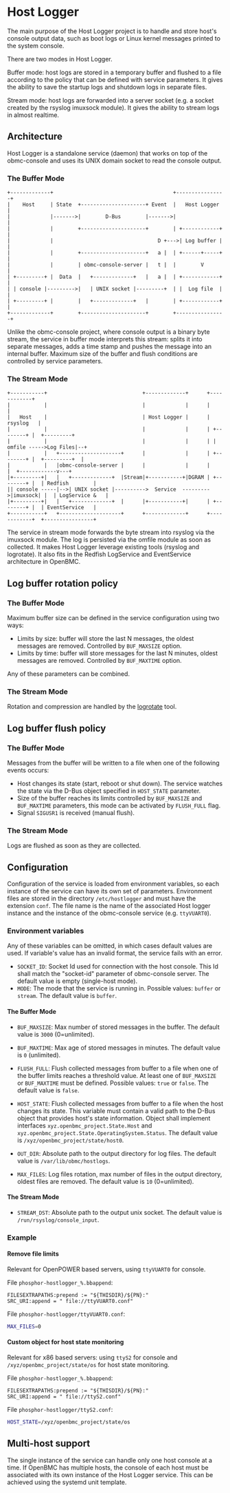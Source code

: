 # Host Logger

The main purpose of the Host Logger project is to handle and store host's
console output data, such as boot logs or Linux kernel messages printed to the
system console.

There are two modes in Host Logger.

Buffer mode: host logs are stored in a temporary buffer and flushed to a file
according to the policy that can be defined with service parameters. It gives
the ability to save the startup logs and shutdown logs in separate files.

Stream mode: host logs are forwarded into a server socket (e.g. a socket created
by the rsyslog imuxsock module). It gives the ability to stream logs in almost
realtime.

## Architecture

Host Logger is a standalone service (daemon) that works on top of the
obmc-console and uses its UNIX domain socket to read the console output.

### The Buffer Mode

```text
+-------------+                                       +----------------+
|    Host     | State  +---------------------+ Event  |   Host Logger  |
|             |------->|        D-Bus        |------->|                |
|             |        +---------------------+        | +------------+ |
|             |                                  D +--->| Log buffer | |
|             |        +---------------------+   a |  | +------+-----+ |
|             |        | obmc-console-server |   t |  |        V       |
| +---------+ |  Data  |   +-------------+   |   a |  | +------------+ |
| | console |--------->|   | UNIX socket |---------+  | |  Log file  | |
| +---------+ |        |   +-------------+   |        | +------------+ |
+-------------+        +---------------------+        +----------------+
```

Unlike the obmc-console project, where console output is a binary byte stream,
the service in buffer mode interprets this stream: splits it into separate
messages, adds a time stamp and pushes the message into an internal buffer.
Maximum size of the buffer and flush conditions are controlled by service
parameters.

### The Stream Mode

```text
+-----------+                               +-------------+      +------------+
|           |                               |             |      |            |
|   Host    |                               | Host Logger |      |  rsyslog   |
|           |                               |             |      | +--------+ |  +---------+
|           |                               |             |      | | omfile ----->Log Files|--+
|           |   +--------------------+      |             |      | +--------+ |  +---------+  |
|           |   |obmc-console-server |      |             |      |            |  +------------v---+
|+---------+|   |   +-------------+  |Stream|+-----------+|DGRAM | +--------+ |  | Redfish        |
|| console -----|-->| UNIX socket |---------->  Service  --------->|imuxsock| |  | LogService &   |
|+---------+|   |   +-------------+  |      |+-----------+|      | +--------+ |  | EventService   |
+-----------+   +--------------------+      +-------------+      +------------+  +----------------+
```

The service in stream mode forwards the byte stream into rsyslog via the
imuxsock module. The log is persisted via the omfile module as soon as
collected. It makes Host Logger leverage existing tools (rsyslog and
logrotate). It also fits in the Redfish LogService and EventService architecture
in OpenBMC.

## Log buffer rotation policy

### The Buffer Mode

Maximum buffer size can be defined in the service configuration using two ways:

- Limits by size: buffer will store the last N messages, the oldest messages are
  removed. Controlled by `BUF_MAXSIZE` option.
- Limits by time: buffer will store messages for the last N minutes, oldest
  messages are removed. Controlled by `BUF_MAXTIME` option.

Any of these parameters can be combined.

### The Stream Mode

Rotation and compression are handled by the
[logrotate](https://linux.die.net/man/8/logrotate) tool.

## Log buffer flush policy

### The Buffer Mode

Messages from the buffer will be written to a file when one of the following
events occurs:

- Host changes its state (start, reboot or shut down). The service watches the
  state via the D-Bus object specified in `HOST_STATE` parameter.
- Size of the buffer reaches its limits controlled by `BUF_MAXSIZE` and
  `BUF_MAXTIME` parameters, this mode can be activated by `FLUSH_FULL` flag.
- Signal `SIGUSR1` is received (manual flush).

### The Stream Mode

Logs are flushed as soon as they are collected.

## Configuration

Configuration of the service is loaded from environment variables, so each
instance of the service can have its own set of parameters. Environment files
are stored in the directory `/etc/hostlogger` and must have the extension
`conf`. The file name is the name of the associated Host logger instance and the
instance of the obmc-console service (e.g. `ttyVUART0`).

### Environment variables

Any of these variables can be omitted, in which cases default values are used.
If variable's value has an invalid format, the service fails with an error.

- `SOCKET_ID`: Socket Id used for connection with the host console. This Id
  shall match the "socket-id" parameter of obmc-console server. The default
  value is empty (single-host mode).
- `MODE`: The mode that the service is running in. Possible values: `buffer` or
  `stream`. The default value is `buffer`.

#### The Buffer Mode

- `BUF_MAXSIZE`: Max number of stored messages in the buffer. The default value
  is `3000` (0=unlimited).

- `BUF_MAXTIME`: Max age of stored messages in minutes. The default value is `0`
  (unlimited).

- `FLUSH_FULL`: Flush collected messages from buffer to a file when one of the
  buffer limits reaches a threshold value. At least one of `BUF_MAXSIZE` or
  `BUF_MAXTIME` must be defined. Possible values: `true` or `false`. The default
  value is `false`.

- `HOST_STATE`: Flush collected messages from buffer to a file when the host
  changes its state. This variable must contain a valid path to the D-Bus object
  that provides host's state information. Object shall implement interfaces
  `xyz.openbmc_project.State.Host` and
  `xyz.openbmc_project.State.OperatingSystem.Status`. The default value is
  `/xyz/openbmc_project/state/host0`.

- `OUT_DIR`: Absolute path to the output directory for log files. The default
  value is `/var/lib/obmc/hostlogs`.

- `MAX_FILES`: Log files rotation, max number of files in the output directory,
  oldest files are removed. The default value is `10` (0=unlimited).

#### The Stream Mode

- `STREAM_DST`: Absolute path to the output unix socket. The default value is
  `/run/rsyslog/console_input`.

### Example

#### Remove file limits

Relevant for OpenPOWER based servers, using `ttyVUART0` for console.

File `phosphor-hostlogger_%.bbappend`:

```bitbake
FILESEXTRAPATHS:prepend := "${THISDIR}/${PN}:"
SRC_URI:append = " file://ttyVUART0.conf"
```

File `phosphor-hostlogger/ttyVUART0.conf`:

```sh
MAX_FILES=0
```

#### Custom object for host state monitoring

Relevant for x86 based servers: using `ttyS2` for console and
`/xyz/openbmc_project/state/os` for host state monitoring.

File `phosphor-hostlogger_%.bbappend`:

```bitbake
FILESEXTRAPATHS:prepend := "${THISDIR}/${PN}:"
SRC_URI:append = " file://ttyS2.conf"
```

File `phosphor-hostlogger/ttyS2.conf`:

```sh
HOST_STATE=/xyz/openbmc_project/state/os
```

## Multi-host support

The single instance of the service can handle only one host console at a time.
If OpenBMC has multiple hosts, the console of each host must be associated with
its own instance of the Host Logger service. This can be achieved using the
systemd unit template.
